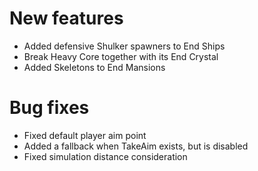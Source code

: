 # New features
* Added defensive Shulker spawners to End Ships
* Break Heavy Core together with its End Crystal
* Added Skeletons to End Mansions
# Bug fixes
* Fixed default player aim point
* Added a fallback when TakeAim exists, but is disabled
* Fixed simulation distance consideration